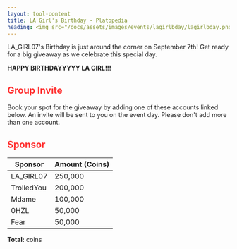 ```yaml
---
layout: tool-content
title: LA Girl's Birthday - Platopedia
heading: <img src="/docs/assets/images/events/lagirlbday/lagirlbday.png" />&nbsp;LA Girl's Birthday
---
```


<style>
h2                    { color:#FF3131 !important }
h4                    { color:#008080 !important;font-size:var(--unit-text-B) !important }
.syotimer-cell__value { border-color:#FF3131 !important }
.syotimer-cell__unit  { color:#FF3131 }
</style>

<div class="linebreak"></div>

<div class="content-image" data-url="/docs/assets/images/events/lagirlbday/lagirlbday.png" data-width="690px" data-label=""></div>

<div class="linebreak"></div>

LA_GIRL07's Birthday is just around the corner on September 7th! Get ready for a big giveaway as we celebrate this special day.

<div class="linebreak"></div>

<div class="content-countdown text-center" data-datetime="2024-09-07T13:00:00+00:00"><b>HAPPY BIRTHDAYYYYY LA GIRL!!!</b></div>

<div class="linebreak"></div>

## Group Invite

Book your spot for the giveaway by adding one of these accounts linked below. An invite will be sent to you on the event day. Please don't add more than one account.


<span class="content-link" data-url="https://plato.app/1697btjh6zcjz" data-text="" data-copy="true"></span>

<span class="content-link" data-url="https://plato.app/ya142t87azkt" data-text="" data-copy="true"></span>

<div class="linebreak"></div>

## Sponsor

<table id="sponsors" class="table table-bordered">
    <thead>
        <tr>
            <th class="w-50">Sponsor</th>
            <th class="w-50">Amount (Coins)</th>
        </tr>
    </thead>
    <tbody>
        <tr>
            <td>LA_GIRL07</td>
            <td>250,000</td>
        </tr>
        <tr>
            <td>TrolledYou</td>
            <td>200,000</td>
        </tr>
        <tr>
            <td>Mdame</td>
            <td>100,000</td>
        </tr>
        <tr>
            <td>0HZL</td>
            <td>50,000</td>
        </tr>
        <tr>
            <td>Fear</td>
            <td>50,000</td>
        </tr>
    </tbody>
</table>

<div class="linebreak"></div>

<p class="text-center"><b>Total:</b> <span class="content-custom" data-code="$('#sponsors tbody tr td:nth-child(2)').total()"></span> coins</p>

<div class="linebreak"></div>
